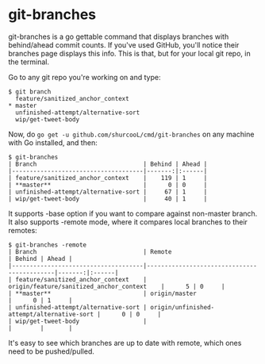git-branches
============

git-branches is a go gettable command that displays branches with behind/ahead commit counts. If you've used GitHub, you'll notice their branches page displays this info. This is that, but for your local git repo, in the terminal.

Go to any git repo you're working on and type:

```
$ git branch
  feature/sanitized_anchor_context
* master
  unfinished-attempt/alternative-sort
  wip/get-tweet-body
```

Now, do `go get -u github.com/shurcooL/cmd/git-branches` on any machine with Go installed, and then:

```
$ git-branches
| Branch                              | Behind | Ahead |
|-------------------------------------|-------:|:------|
| feature/sanitized_anchor_context    |    119 | 1     |
| **master**                          |      0 | 0     |
| unfinished-attempt/alternative-sort |     67 | 1     |
| wip/get-tweet-body                  |     40 | 1     |
```

It supports -base option if you want to compare against non-master branch. It also supports -remote mode, where it compares local branches to their remotes:

```
$ git-branches -remote
| Branch                              | Remote                                     | Behind | Ahead |
|-------------------------------------|--------------------------------------------|-------:|:------|
| feature/sanitized_anchor_context    | origin/feature/sanitized_anchor_context    |      5 | 0     |
| **master**                          | origin/master                              |      0 | 1     |
| unfinished-attempt/alternative-sort | origin/unfinished-attempt/alternative-sort |      0 | 0     |
| wip/get-tweet-body                  |                                            |        |       |
```

It's easy to see which branches are up to date with remote, which ones need to be pushed/pulled.
